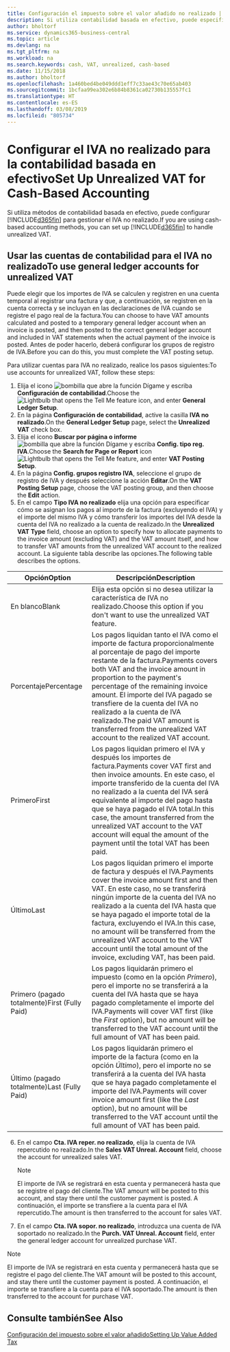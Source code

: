 ```yaml
---
title: Configuración el impuesto sobre el valor añadido no realizado | Documentos de Microsoft
description: Si utiliza contabilidad basada en efectivo, puede especificar cómo gestionar el IVA no realizado para venta y compras.
author: bholtorf
ms.service: dynamics365-business-central
ms.topic: article
ms.devlang: na
ms.tgt_pltfrm: na
ms.workload: na
ms.search.keywords: cash, VAT, unrealized, cash-based
ms.date: 11/15/2018
ms.author: bholtorf
ms.openlocfilehash: 1a460bed4be049ddd1eff7c33ae43c70e65ab403
ms.sourcegitcommit: 1bcfaa99ea302e6b84b8361ca02730b135557fc1
ms.translationtype: HT
ms.contentlocale: es-ES
ms.lasthandoff: 03/08/2019
ms.locfileid: "805734"
---
```

# <a name="set-up-unrealized-vat-for-cash-based-accounting"></a><span data-ttu-id="62b25-103">Configurar el IVA no realizado para la contabilidad basada en efectivo</span><span class="sxs-lookup"><span data-stu-id="62b25-103">Set Up Unrealized VAT for Cash-Based Accounting</span></span>
<span data-ttu-id="62b25-104">Si utiliza métodos de contabilidad basada en efectivo, puede configurar [!INCLUDE[d365fin](includes/d365fin_md.md)] para gestionar el IVA no realizado.</span><span class="sxs-lookup"><span data-stu-id="62b25-104">If you are using cash-based accounting methods, you can set up [!INCLUDE[d365fin](includes/d365fin_md.md)] to handle unrealized VAT.</span></span>

## <a name="to-use-general-ledger-accounts-for-unrealized-vat"></a><span data-ttu-id="62b25-105">Usar las cuentas de contabilidad para el IVA no realizado</span><span class="sxs-lookup"><span data-stu-id="62b25-105">To use general ledger accounts for unrealized VAT</span></span>
<span data-ttu-id="62b25-106">Puede elegir que los importes de IVA se calculen y registren en una cuenta temporal al registrar una factura y que, a continuación, se registren en la cuenta correcta y se incluyan en las declaraciones de IVA cuando se registre el pago real de la factura.</span><span class="sxs-lookup"><span data-stu-id="62b25-106">You can choose to have VAT amounts calculated and posted to a temporary general ledger account when an invoice is posted, and then posted to the correct general ledger account and included in VAT statements when the actual payment of the invoice is posted.</span></span> <span data-ttu-id="62b25-107">Antes de poder hacerlo, deberá configurar los grupos de registro de IVA.</span><span class="sxs-lookup"><span data-stu-id="62b25-107">Before you can do this, you must complete the VAT posting setup.</span></span>

<span data-ttu-id="62b25-108">Para utilizar cuentas para IVA no realizado, realice los pasos siguientes:</span><span class="sxs-lookup"><span data-stu-id="62b25-108">To use accounts for unrealized VAT, follow these steps:</span></span>
1. <span data-ttu-id="62b25-109">Elija el icono ![bombilla que abre la función Dígame](media/ui-search/search_small.png "Dígame que desea hacer") y escriba **Configuración de contabilidad**.</span><span class="sxs-lookup"><span data-stu-id="62b25-109">Choose the ![Lightbulb that opens the Tell Me feature](media/ui-search/search_small.png "Tell me what you want to do") icon, and enter **General Ledger Setup**.</span></span>
2. <span data-ttu-id="62b25-110">En la página **Configuración de contabilidad**, active la casilla **IVA no realizado**.</span><span class="sxs-lookup"><span data-stu-id="62b25-110">On the **General Ledger Setup** page, select the **Unrealized VAT** check box.</span></span>
3. <span data-ttu-id="62b25-111">Elija el icono **Buscar por página o informe** ![bombilla que abre la función Dígame](media/ui-search/search_small.png "Dígame que desea hacer") y escriba **Config. tipo reg. IVA**.</span><span class="sxs-lookup"><span data-stu-id="62b25-111">Choose the **Search for Page or Report** icon ![Lightbulb that opens the Tell Me feature](media/ui-search/search_small.png "Tell me what you want to do"), and enter **VAT Posting Setup**.</span></span>
4. <span data-ttu-id="62b25-112">En la página **Config. grupos registro IVA**, seleccione el grupo de registro de IVA y después seleccione la acción **Editar**.</span><span class="sxs-lookup"><span data-stu-id="62b25-112">On the **VAT Posting Setup** page, choose the VAT posting group, and then choose the **Edit** action.</span></span>
5. <span data-ttu-id="62b25-113">En el campo **Tipo IVA no realizado** elija una opción para especificar cómo se asignan los pagos al importe de la factura (excluyendo el IVA) y el importe del mismo IVA y cómo transferir los importes del IVA desde la cuenta del IVA no realizado a la cuenta de realizado.</span><span class="sxs-lookup"><span data-stu-id="62b25-113">In the **Unrealized VAT Type** field, choose an option to specify how to allocate payments to the invoice amount (excluding VAT) and the VAT amount itself, and how to transfer VAT amounts from the unrealized VAT account to the realized account.</span></span> <span data-ttu-id="62b25-114">La siguiente tabla describe las opciones.</span><span class="sxs-lookup"><span data-stu-id="62b25-114">The following table describes the options.</span></span>

| <span data-ttu-id="62b25-115">Opción</span><span class="sxs-lookup"><span data-stu-id="62b25-115">Option</span></span> | <span data-ttu-id="62b25-116">Descripción</span><span class="sxs-lookup"><span data-stu-id="62b25-116">Description</span></span> |
| --- | --- |
| <span data-ttu-id="62b25-117">En blanco</span><span class="sxs-lookup"><span data-stu-id="62b25-117">Blank</span></span> | <span data-ttu-id="62b25-118">Elija esta opción si no desea utilizar la característica de IVA no realizado.</span><span class="sxs-lookup"><span data-stu-id="62b25-118">Choose this option if you don't want to use the unrealized VAT feature.</span></span> |
| <span data-ttu-id="62b25-119">Porcentaje</span><span class="sxs-lookup"><span data-stu-id="62b25-119">Percentage</span></span> | <span data-ttu-id="62b25-120">Los pagos liquidan tanto el IVA como el importe de factura proporcionalmente al porcentaje de pago del importe restante de la factura.</span><span class="sxs-lookup"><span data-stu-id="62b25-120">Payments covers both VAT and the invoice amount in proportion to the payment's percentage of the remaining invoice amount.</span></span> <span data-ttu-id="62b25-121">El importe del IVA pagado se transfiere de la cuenta del IVA no realizado a la cuenta de IVA realizado.</span><span class="sxs-lookup"><span data-stu-id="62b25-121">The paid VAT amount is transferred from the unrealized VAT account to the realized VAT account.</span></span> |
| <span data-ttu-id="62b25-122">Primero</span><span class="sxs-lookup"><span data-stu-id="62b25-122">First</span></span> | <span data-ttu-id="62b25-123">Los pagos liquidan primero el IVA y después los importes de factura.</span><span class="sxs-lookup"><span data-stu-id="62b25-123">Payments cover VAT first and then invoice amounts.</span></span> <span data-ttu-id="62b25-124">En este caso, el importe transferido de la cuenta del IVA no realizado a la cuenta del IVA será equivalente al importe del pago hasta que se haya pagado el IVA total.</span><span class="sxs-lookup"><span data-stu-id="62b25-124">In this case, the amount transferred from the unrealized VAT account to the VAT account will equal the amount of the payment until the total VAT has been paid.</span></span> |
| <span data-ttu-id="62b25-125">Último</span><span class="sxs-lookup"><span data-stu-id="62b25-125">Last</span></span> | <span data-ttu-id="62b25-126">Los pagos liquidan primero el importe de factura y después el IVA.</span><span class="sxs-lookup"><span data-stu-id="62b25-126">Payments cover the invoice amount first and then VAT.</span></span> <span data-ttu-id="62b25-127">En este caso, no se transferirá ningún importe de la cuenta del IVA no realizado a la cuenta del IVA hasta que se haya pagado el importe total de la factura, excluyendo el IVA.</span><span class="sxs-lookup"><span data-stu-id="62b25-127">In this case, no amount will be transferred from the unrealized VAT account to the VAT account until the total amount of the invoice, excluding VAT, has been paid.</span></span> |
| <span data-ttu-id="62b25-128">Primero (pagado totalmente)</span><span class="sxs-lookup"><span data-stu-id="62b25-128">First (Fully Paid)</span></span> | <span data-ttu-id="62b25-129">Los pagos liquidarán primero el impuesto (como en la opción _Primero_), pero el importe no se transferirá a la cuenta del IVA hasta que se haya pagado completamente el importe del IVA.</span><span class="sxs-lookup"><span data-stu-id="62b25-129">Payments will cover VAT first (like the _First_ option), but no amount will be transferred to the VAT account until the full amount of VAT has been paid.</span></span> |
| <span data-ttu-id="62b25-130">Último (pagado totalmente)</span><span class="sxs-lookup"><span data-stu-id="62b25-130">Last (Fully Paid)</span></span> | <span data-ttu-id="62b25-131">Los pagos liquidarán primero el importe de la factura (como en la opción _Último_), pero el importe no se transferirá a la cuenta del IVA hasta que se haya pagado completamente el importe del IVA.</span><span class="sxs-lookup"><span data-stu-id="62b25-131">Payments will cover invoice amount first (like the _Last_ option), but no amount will be transferred to the VAT account until the full amount of VAT has been paid.</span></span> |

6. <span data-ttu-id="62b25-132">En el campo **Cta. IVA reper. no realizado**, elija la cuenta de IVA repercutido no realizado.</span><span class="sxs-lookup"><span data-stu-id="62b25-132">In the **Sales VAT Unreal. Account** field, choose the account for unrealized sales VAT.</span></span>

    > [!NOTE]  
    > <span data-ttu-id="62b25-133">El importe de IVA se registrará en esta cuenta y permanecerá hasta que se registre el pago del cliente.</span><span class="sxs-lookup"><span data-stu-id="62b25-133">The VAT amount will be posted to this account, and stay there until the customer payment is posted.</span></span> <span data-ttu-id="62b25-134">A continuación, el importe se transfiere a la cuenta para el IVA repercutido.</span><span class="sxs-lookup"><span data-stu-id="62b25-134">The amount is then transferred to the account for sales VAT.</span></span>
7. <span data-ttu-id="62b25-135">En el campo **Cta. IVA sopor. no realizado**, introduzca una cuenta de IVA soportado no realizado.</span><span class="sxs-lookup"><span data-stu-id="62b25-135">In the **Purch. VAT Unreal. Account** field, enter the general ledger account for unrealized purchase VAT.</span></span>

> [!NOTE]  
> <span data-ttu-id="62b25-136">El importe de IVA se registrará en esta cuenta y permanecerá hasta que se registre el pago del cliente.</span><span class="sxs-lookup"><span data-stu-id="62b25-136">The VAT amount will be posted to this account, and stay there until the customer payment is posted.</span></span> <span data-ttu-id="62b25-137">A continuación, el importe se transfiere a la cuenta para el IVA soportado.</span><span class="sxs-lookup"><span data-stu-id="62b25-137">The amount is then transferred to the account for purchase VAT.</span></span>

## <a name="see-also"></a><span data-ttu-id="62b25-138">Consulte también</span><span class="sxs-lookup"><span data-stu-id="62b25-138">See Also</span></span>
[<span data-ttu-id="62b25-139">Configuración del impuesto sobre el valor añadido</span><span class="sxs-lookup"><span data-stu-id="62b25-139">Setting Up Value Added Tax</span></span>](finance-setup-vat.md)
